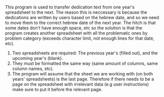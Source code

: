 This program is used to transfer dedication text from one year's spreadsheet to the next. The reason this is neccessary is because the dedications are written by users based on the hebrew date, and so we need to move them to the correct hebrew date of the next year. The hitch is that some dates don't have enough space, etc so the solution is that the program creates another spreadsheet with all the problematic ones by problem category (exceeds character limit, not enough lines for that date, etc).

1. Two spreadsheets are required: The previous year's (filled out), and the upcoming year's (blank).
2. They must be formatted the same way (same amount of columns, same column names, etc).
3. The program will assume that the sheet we are working with (on both years' spreadsheets) is the last page. Therefore if there needs to be a page on the spreadsheet with irrelevant data (e.g user instructions) make sure to put it before the relevant page.